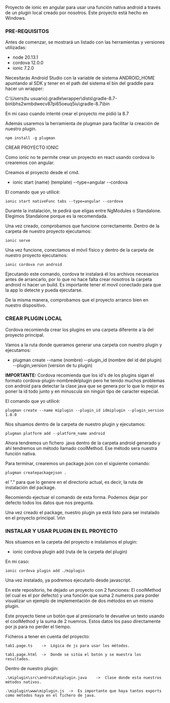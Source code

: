 Proyecto de ionic en angular para usar una función nativa android a través de un plugin local creado por nosotros. 
Este proyecto está hecho en Windows.



### PRE-REQUISITOS

Antes de comenzar, se mostrará un listado con las herramientas y versiones utilizadas:

- node 20.13.1
- cordova 12.0.0
- ionic 7.2.0


Necesitarás Android Studio con la variable de sistema ANDROID_HOME apuntando al SDK y tener en el path del sistema el bin del graddle para hacer un wrapper:

C:\Users\(tu usuario)\.gradle\wrapper\dists\gradle-8.7-bin\bhs2wmbdwecv87pi65oeuq5iu\gradle-8.7\bin

En mi caso cuando intenté crear el proyecto me pidió la 8.7

Además usaremos la herramienta de plugman para facilitar la creación de nuestro plugin.

```
npm install -g plugman
```





CREAR PROYECTO IONIC

Como ionic no te permite crear un proyecto en react usando cordova lo crearemos con angular.

Creamos el proyecto desde el cmd.

 -	ionic start (name) (template) --type=angular --cordova


El comando que yo utilicé:

```
ionic start nativeFunc tabs --type=angular --cordova
```

Durante la instalación, te pedirá que eligas entre NgModules o Standalone. Elegimos Standalone porque es la recomendada.

Una vez creado, comprobamos que funcione correctamente. Dentro de la carpeta de nuestro proyecto ejecutamos:

```
ionic serve
```

Una vez funcione, conectamos el móvil físico y dentro de la carpeta de nuestro proyecto ejecutamos:

```
ionic cordova run android
```

Ejecutando este comando, cordova te instalará él los archivos necesarios antes de arrancarlo, por lo que no hace falta crear nosotros la carpeta android ni hacer un build.
Es importante tener el movil conectado para que la app lo detecte y pueda ejecutarse. 

De la misma manera, comprobamos que el proyecto arranco bien en nuestro dispositivo.





### CREAR PLUGIN LOCAL

Cordova recomienda crear los plugins en una carpeta diferente a la del proyecto principal.

Vamos a la ruta donde queramos generar una carpeta con nuestro plugin y ejecutamos:


 -	plugman create --name (nombre) --plugin_id (nombre del id del plugin) --plugin_version (version de tu plugin)


**IMPORTANTE:** Cordova recomienda que los id's de los plugins sigan el formato cordova-plugin-nombredelplugin pero he tenido muchos problemas con android para detectar la clase java que se genera por lo que lo mejor es poner la id todo junto y en minuscula sin ningún tipo de caracter especial.

El comando que yo utilicé:

```
plugman create --name miplugin --plugin_id idmiplugin --plugin_version 1.0.0
```

Nos situamos dentro de la carpeta de nuestro plugin y ejecutamos:

```
plugman platform add --platform_name android
```

Ahora tendremos un fichero .java dentro de la carpeta android generado y ahí tendremos un método llamado coolMethod. Ese método sera nuestra función nativa.

Para terminar, crearemos un package.json con el siguiente comando:

```
plugman createpackagejson .
```

el "." para que lo genere en el directorio actual, es decir, la ruta de instalación del package.

Recomiendo ejectuar el comando de esta forma. Podemos dejar por defecto todos los datos que nos pregunta.

Una vez creado el package, nuestro plugin ya está listo para ser instalado en el proyecto principal.
\n\n

### INSTALAR Y USAR PLUGIN EN EL PROYECTO

Nos situamos en la carpeta del proyecto e instalamos el plugin:

 -	ionic cordova plugin add (ruta de la carpeta del plugin)

En mi caso:

```
ionic cordova plugin add ./miplugin
```

Una vez instalado, ya podremos ejecutarlo desde javascript.

En este repositorio, he dejado un proyecto con 2 funciones: El coolMethod (el cual es el por defecto) y una función que suma 2 numeros para porder visualizar un ejemplo de implementación de dos métodos en un mismo plugin.

Este proyecto tiene un botón que al presionarlo te devuelve un texto usando el coolMethod y la suma de 2 nuemros. Estos datos los paso directamente por js para no perder el tiempo.



Ficheros a tener en cuenta del proyecto:

	tab1.page.ts	->	Lógica de js para usar los métodos.

	tab1.page.html	->	Donde se sitúa el botón y se muestra los resultados.

Dentro de nuestro plugin:

	.\miplugin\src\android\miplugin.java	->	Clase donde esta nuestros métodos nativos.

	.\miplugin\www\miplugin.js	->	Es importante que haya tantos exports como métodos haya en el fichero de java. 






